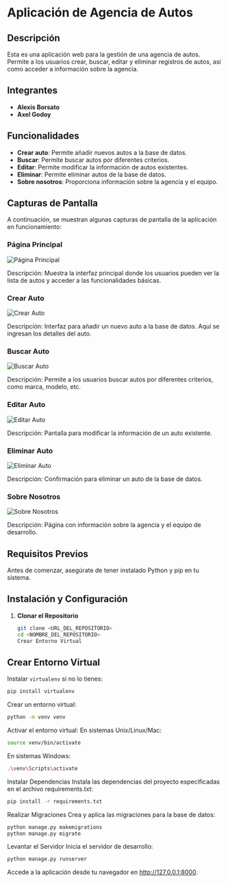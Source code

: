 # Aplicación de Agencia de Autos

## Descripción

Esta es una aplicación web para la gestión de una agencia de autos. Permite a los usuarios crear, buscar, editar y eliminar registros de autos, así como acceder a información sobre la agencia.

## Integrantes

- **Alexis Borsato**
- **Axel Godoy**

## Funcionalidades

- **Crear auto**: Permite añadir nuevos autos a la base de datos.
- **Buscar**: Permite buscar autos por diferentes criterios.
- **Editar**: Permite modificar la información de autos existentes.
- **Eliminar**: Permite eliminar autos de la base de datos.
- **Sobre nosotros**: Proporciona información sobre la agencia y el equipo.

## Capturas de Pantalla

A continuación, se muestran algunas capturas de pantalla de la aplicación en funcionamiento:

### Página Principal

![Página Principal](Entrega1--GodoyBorsato\imgs\Principal.png)

Descripción: Muestra la interfaz principal donde los usuarios pueden ver la lista de autos y acceder a las funcionalidades básicas.

### Crear Auto

![Crear Auto](/Entrega1--GodoyBorsato/imgs/Crear.png)

Descripción: Interfaz para añadir un nuevo auto a la base de datos. Aquí se ingresan los detalles del auto.

### Buscar Auto

![Buscar Auto](/Entrega1--GodoyBorsato/imgs/Buscar.png)

Descripción: Permite a los usuarios buscar autos por diferentes criterios, como marca, modelo, etc.

### Editar Auto

![Editar Auto](/Entrega1--GodoyBorsato/imgs/Editar.png)

Descripción: Pantalla para modificar la información de un auto existente.

### Eliminar Auto

![Eliminar Auto](/Entrega1--GodoyBorsato/imgs/EditarEliminar.png)

Descripción: Confirmación para eliminar un auto de la base de datos.

### Sobre Nosotros

![Sobre Nosotros](/Entrega1--GodoyBorsato/imgs/SobreNosotros.png)

Descripción: Página con información sobre la agencia y el equipo de desarrollo.

## Requisitos Previos

Antes de comenzar, asegúrate de tener instalado Python y pip en tu sistema.

## Instalación y Configuración

1. **Clonar el Repositorio**

   ```bash
   git clone <URL_DEL_REPOSITORIO>
   cd <NOMBRE_DEL_REPOSITORIO>
   Crear Entorno Virtual
   ```

## Crear Entorno Virtual

Instalar `virtualenv` si no lo tienes:

```bash
pip install virtualenv
```

Crear un entorno virtual:

```bash
python -m venv venv
```

Activar el entorno virtual:
En sistemas Unix/Linux/Mac:

```bash
source venv/bin/activate
```

En sistemas Windows:

```bash
.\venv\Scripts\activate
```

Instalar Dependencias
Instala las dependencias del proyecto especificadas en el archivo requirements.txt:

```bash
pip install -r requirements.txt
```

Realizar Migraciones
Crea y aplica las migraciones para la base de datos:

```bash
python manage.py makemigrations
python manage.py migrate
```

Levantar el Servidor
Inicia el servidor de desarrollo:

```bash
python manage.py runserver

```

Accede a la aplicación desde tu navegador en http://127.0.0.1:8000.
